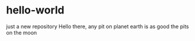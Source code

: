 # hello-world
just a new repository
Hello there,
any pit on planet earth is as good the pits on the moon
